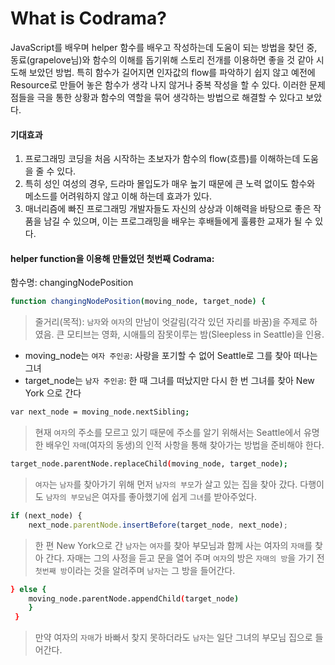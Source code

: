 # What is Codrama?

JavaScript를 배우며 helper 함수를 배우고 작성하는데 도움이 되는 방법을 찾던 중, 동료(grapelove님)와 함수의 이해를 돕기위해 스토리 전개를 이용하면 좋을 것 같아 시도해 보았던 방법. 특히 함수가 길어지면 인자값의 flow를 파악하기 쉽지 않고 예전에 Resource로 만들어 놓은 함수가 생각 나지 않거나 중복 작성을 할 수 있다. 이러한 문제점들을 극을 통한 상황과 함수의 역할을 묶어 생각하는 방법으로 해결할 수 있다고 보았다.
#### 기대효과
1. 프로그래밍 코딩을 처음 시작하는 초보자가 함수의 flow(흐름)를 이해하는데 도움을 줄 수 있다.
2. 특히 성인 여성의 경우, 드라마 몰입도가 매우 높기 때문에 큰 노력 없이도 함수와 메소드를 어려워하지 않고 이해 하는데 효과가 있다.
3. 매너리즘에 빠진 프로그래밍 개발자들도 자신의 상상과 이해력을 바탕으로 좋은 작품을 남길 수 있으며, 이는 프로그래밍을 배우는 후배들에게 훌륭한 교재가 될 수 있다.

#### helper function을 이용해 만들었던 첫번째 Codrama:

함수명: changingNodePosition
```sh
function changingNodePosition(moving_node, target_node) {
```

>줄거리(목적): `남자`와 `여자`의 만남이 엇갈림(각각 있던 자리를 바꿈)을 주제로 하였음. 큰 모티브는 영화, 시애틀의 잠못이루는 밤(Sleepless in Seattle)을 인용.

* moving_node는 `여자 주인공`: 사랑을 포기할 수 없어 Seattle로 그를 찾아 떠나는 그녀
* target_node는 `남자 주인공`: 한 때 그녀를 떠났지만 다시 한 번 그녀를 찾아 New York 으로 간다

```sh
var next_node = moving_node.nextSibling;
```
> 현재 `여자`의 주소를 모르고 있기 때문에 주소를 알기 위해서는 Seattle에서 유명한 배우인 `자매`(여자의 동생)의 인적 사항을 통해 찾아가는 방법을 준비해야 한다.
```sh
target_node.parentNode.replaceChild(moving_node, target_node);
```
> `여자`는 `남자`를 찾아가기 위해 먼저 `남자의 부모`가 살고 있는 집을 찾아 갔다. 다행이도 `남자의 부모님`은 여자를 좋아했기에 쉽게 `그녀`를 받아주었다.
```js
if (next_node) {
    next_node.parentNode.insertBefore(target_node, next_node);
```
> 한 편 New York으로 간 `남자`는 `여자`를 찾아 부모님과 함께 사는 여자의 `자매`를 찾아 간다. 자매는  그의 사정을 듣고 문을 열어 주며 `여자`의 방은 `자매의 방`을 가기 전 `첫번째 방`이라는 것을 알려주며 `남자`는 그 방을 들어간다.
```sh
} else {
    moving_node.parentNode.appendChild(target_node)
    }
 }
```
> 만약 여자의 `자매`가 바빠서 찾지 못하더라도 `남자`는 일단 그녀의 부모님 집으로 들어간다.
